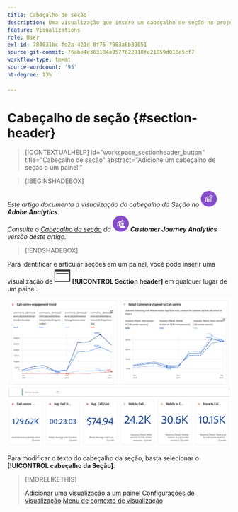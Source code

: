 ```yaml
---
title: Cabeçalho de seção
description: Uma visualização que insere um cabeçalho de seção no projeto do Workspace.
feature: Visualizations
role: User
exl-id: 784031bc-fe2a-421d-8f75-7003a6b39051
source-git-commit: 76abe4e363184a9577622818fe21859d016a5cf7
workflow-type: tm+mt
source-wordcount: '95'
ht-degree: 13%

---
```


# Cabeçalho de seção {#section-header}

<!-- markdownlint-disable MD034 -->

>[!CONTEXTUALHELP]
>id="workspace_sectionheader_button"
>title="Cabeçalho de seção"
>abstract="Adicione um cabeçalho de seção a um painel."

<!-- markdownlint-enable MD034 -->

>[!BEGINSHADEBOX]


_Este artigo documenta a visualização do cabeçalho da Seção no_ ![AdobeAnalytics](/help/assets/icons/AdobeAnalytics.svg) _**Adobe Analytics**._<br/>_Consulte o [Cabeçalho da seção](https://experienceleague.adobe.com/en/docs/analytics-platform/using/cja-workspace/visualizations/section-header) da_ ![CustomerJourneyAnalytics](/help/assets/icons/CustomerJourneyAnalytics.svg) _**Customer Journey Analytics** versão deste artigo._

>[!ENDSHADEBOX]


Para identificar e articular seções em um painel, você pode inserir uma visualização de ![PageRule](/help/assets/icons/PageRule.svg) **[!UICONTROL Section header]** em qualquer lugar de um painel.

![Cabeçalho da seção](/help/analyze/analysis-workspace/visualizations/assets/section-header.png)

Para modificar o texto do cabeçalho da seção, basta selecionar o **[!UICONTROL cabeçalho da Seção]**.


>[!MORELIKETHIS]
>
>[Adicionar uma visualização a um painel](/help/analyze/analysis-workspace/visualizations/freeform-analysis-visualizations.md#add-visualizations-to-a-panel)
>[Configurações de visualização](/help/analyze/analysis-workspace/visualizations/freeform-analysis-visualizations.md#settings)
>[Menu de contexto de visualização](/help/analyze/analysis-workspace/visualizations/freeform-analysis-visualizations.md#context-menu)
>
